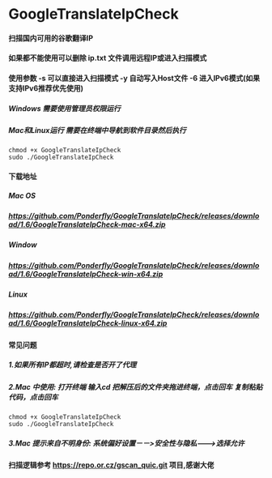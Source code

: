 # GoogleTranslateIpCheck
#### 扫描国内可用的谷歌翻译IP
#### 如果都不能使用可以删除 ip.txt 文件调用远程IP或进入扫描模式
#### 使用参数 -s 可以直接进入扫描模式  -y 自动写入Host文件   -6 进入IPv6模式(如果支持IPv6推荐优先使用)
##### Windows 需要使用管理员权限运行
##### Mac和Linux运行 需要在终端中导航到软件目录然后执行
```
chmod +x GoogleTranslateIpCheck
sudo ./GoogleTranslateIpCheck
```

#### 下载地址

##### Mac OS
##### https://github.com/Ponderfly/GoogleTranslateIpCheck/releases/download/1.6/GoogleTranslateIpCheck-mac-x64.zip

##### Window
##### https://github.com/Ponderfly/GoogleTranslateIpCheck/releases/download/1.6/GoogleTranslateIpCheck-win-x64.zip

##### Linux
##### https://github.com/Ponderfly/GoogleTranslateIpCheck/releases/download/1.6/GoogleTranslateIpCheck-linux-x64.zip

#### 常见问题
##### 1.如果所有IP都超时,请检查是否开了代理 
##### 2.Mac 中使用: 打开终端 输入cd 把解压后的文件夹拖进终端，点击回车 复制粘贴代码，点击回车
```
chmod +x GoogleTranslateIpCheck
sudo ./GoogleTranslateIpCheck
```
##### 3.Mac 提示来自不明身份: 系统偏好设置－－>安全性与隐私--->选择允许


#### 扫描逻辑参考 https://repo.or.cz/gscan_quic.git 项目,感谢大佬
